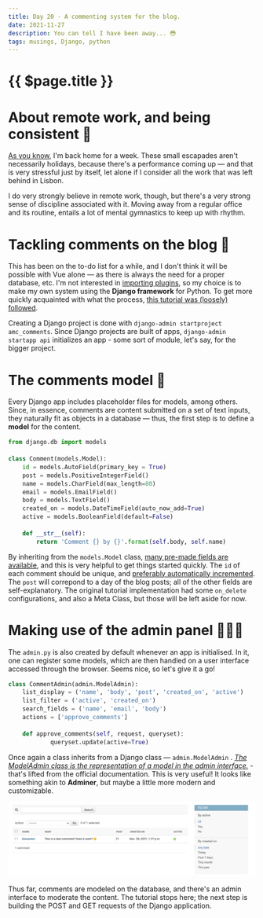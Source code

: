 ```yaml
---
title: Day 20 - A commenting system for the blog.
date: 2021-11-27
description: You can tell I have been away... 😳
tags: musings, Django, python
---
```


# {{ $page.title }}

# About remote work, and being consistent 🌳

[As you know](http://alexmakes.codes/blog/112521.html), I'm back home for a week. These small escapades aren't necessarily holidays, because there's a performance coming up — and that is very stressful just by itself, let alone if I consider all the work that was left behind in Lisbon.

I do very strongly believe in remote work, though, but there's a very strong sense of discipline associated with it. Moving away from a regular office and its routine, entails a lot of mental gymnastics to keep up with rhythm. 

# Tackling comments on the blog 👊

This has been on the to-do list for a while, and I don't think it will be possible with Vue alone — as there is always the need for a proper database, etc. I'm not interested in [importing plugins](https://vuepress-theme-hope.github.io/comment/guide/), so my choice is to make my own system using the **Django framework** for Python. To get more quickly acquainted with what the process, [this tutorial was (loosely) followed](https://djangocentral.com/creating-comments-system-with-django/).

Creating a Django project is done with `django-admin startproject amc_comments`. Since Django projects are built of apps, `django-admin startapp api` initializes an app - some sort of module, let's say, for the bigger project.

# The comments model 📝

Every Django app includes placeholder files for models, among others. Since, in essence, comments are content submitted on a set of text inputs, they naturally fit as objects in a database — thus, the first step is to define a **model** for the content.

```python
from django.db import models

class Comment(models.Model):
	id = models.AutoField(primary_key = True)
    post = models.PositiveIntegerField()
    name = models.CharField(max_length=80)
    email = models.EmailField()
    body = models.TextField()
    created_on = models.DateTimeField(auto_now_add=True)
    active = models.BooleanField(default=False)

    def __str__(self):
        return 'Comment {} by {}'.format(self.body, self.name)
```

By inheriting from the `models.Model` class, [many pre-made fields are available](https://docs.djangoproject.com/en/3.2/topics/db/models/), and this is very helpful to get things started quickly. The `id` of each comment should be unique, and [preferably automatically incremented](https://docs.djangoproject.com/en/3.2/topics/db/models/#automatic-primary-key-fields). The `post` will correpond to a day of the blog posts; all of the other fields are self-explanatory. The original tutorial implementation had some `on_delete` configurations, and also a Meta Class, but those will be left aside for now. 

# Making use of the admin panel 👨🏻‍💼

The `admin.py` is also created by default whenever an app is initialised. In it, one can register some models, which are then handled on a user interface accessed through the browser. Seems nice, so let's give it a go!

```python
class CommentAdmin(admin.ModelAdmin):
    list_display = ('name', 'body', 'post', 'created_on', 'active')
    list_filter = ('active', 'created_on')
    search_fields = ('name', 'email', 'body')
    actions = ['approve_comments']

    def approve_comments(self, request, queryset):
            queryset.update(active=True)

```

Once again a class inherits from a Django class — `admin.ModelAdmin` . [*The ModelAdmin class is the representation of a model in the admin interface.*](https://docs.djangoproject.com/en/3.2/ref/contrib/admin/#django.contrib.admin.ModelAdmin) - that's lifted from the official documentation. This is very useful! It looks like something akin to **Adminer**, but maybe a little more modern and customizable.

![the result of having defined these fields for the admin page](./112721_comment_table.png)

Thus far, comments are modeled on the database, and there's an admin interface to moderate the content. The tutorial stops here; the next step is building the POST and GET requests of the Django application.


